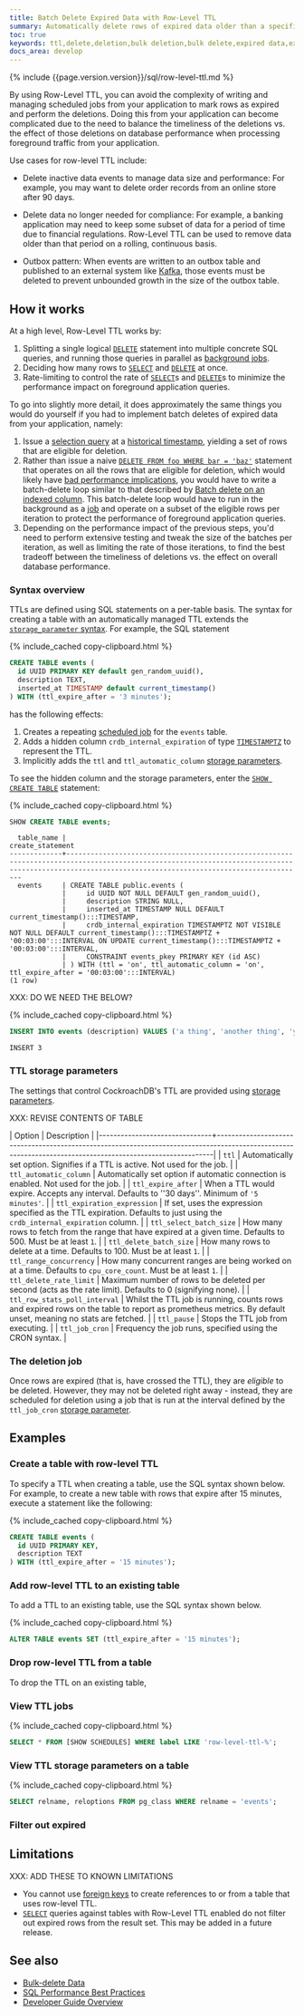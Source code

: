 ```yaml
---
title: Batch Delete Expired Data with Row-Level TTL
summary: Automatically delete rows of expired data older than a specified interval.
toc: true
keywords: ttl,delete,deletion,bulk deletion,bulk delete,expired data,expire data,time to live,row-level ttl,row level ttl
docs_area: develop
---
```


{% include {{page.version.version}}/sql/row-level-ttl.md %}

By using Row-Level TTL, you can avoid the complexity of writing and managing scheduled jobs from your application to mark rows as expired and perform the deletions. Doing this from your application can become complicated due to the need to balance the timeliness of the deletions vs. the effect of those deletions on database performance when processing foreground traffic from your application.

Use cases for row-level TTL include:

- Delete inactive data events to manage data size and performance: For example, you may want to delete order records from an online store after 90 days.

- Delete data no longer needed for compliance: For example, a banking application may need to keep some subset of data for a period of time due to financial regulations. Row-Level TTL can be used to remove data older than that period on a rolling, continuous basis.

- Outbox pattern: When events are written to an outbox table and published to an external system like [Kafka](https://en.wikipedia.org/wiki/Apache_Kafka), those events must be deleted to prevent unbounded growth in the size of the outbox table.

## How it works

At a high level, Row-Level TTL works by:

1. Splitting a single logical [`DELETE`](delete.html) statement into multiple concrete SQL queries, and running those queries in parallel as [background jobs](show-jobs.html).
2. Deciding how many rows to [`SELECT`](select-clause.html) and [`DELETE`](delete.html) at once.
3. Rate-limiting to control the rate of [`SELECT`](select-clause.html)s and [`DELETE`](delete.html)s to minimize the performance impact on foreground application queries.

To go into slightly more detail, it does approximately the same things you would do yourself if you had to implement batch deletes of expired data from your application, namely:

1. Issue a [selection query](selection-queries.html) at a [historical timestamp](as-of-system-time.html), yielding a set of rows that are eligible for deletion.
2. Rather than issue a naive [`DELETE FROM foo WHERE bar = 'baz'`](delete.html) statement that operates on all the rows that are eligible for deletion, which would likely have [bad performance implications](delete.html#preserving-delete-performance-over-time), you would have to write a batch-delete loop similar to that described by [Batch delete on an indexed column](bulk-delete-data.html#batch-delete-on-an-indexed-column). This batch-delete loop would have to run in the background as a [job](show-jobs.html) and operate on a subset of the eligible rows per iteration to protect the performance of foreground application queries.
3. Depending on the performance impact of the previous steps, you'd need to perform extensive testing and tweak the size of the batches per iteration, as well as limiting the rate of those iterations, to find the best tradeoff between the timeliness of deletions vs. the effect on overall database performance.

### Syntax overview

TTLs are defined using SQL statements on a per-table basis. The syntax for creating a table with an automatically managed TTL extends the [`storage_parameter` syntax](sql-grammar.html#opt_with_storage_parameter_list). For example, the SQL statement

{% include_cached copy-clipboard.html %}
~~~ sql
CREATE TABLE events (
  id UUID PRIMARY KEY default gen_random_uuid(),
  description TEXT,
  inserted_at TIMESTAMP default current_timestamp()
) WITH (ttl_expire_after = '3 minutes');
~~~

has the following effects:

1. Creates a repeating [scheduled job](#view-ttl-jobs) for the `events` table.
2. Adds a hidden column `crdb_internal_expiration` of type [`TIMESTAMPTZ`](timestamp.html) to represent the TTL.
3. Implicitly adds the `ttl` and `ttl_automatic_column` [storage parameters](#ttl-storage-parameters).

To see the hidden column and the storage parameters, enter the [`SHOW CREATE TABLE`](show-create.html) statement:

{% include_cached copy-clipboard.html %}
~~~ sql
SHOW CREATE TABLE events;
~~~

~~~
  table_name |                                                                                           create_statement
-------------+-------------------------------------------------------------------------------------------------------------------------------------------------------------------------------------------------------
  events     | CREATE TABLE public.events (
             |     id UUID NOT NULL DEFAULT gen_random_uuid(),
             |     description STRING NULL,
             |     inserted_at TIMESTAMP NULL DEFAULT current_timestamp():::TIMESTAMP,
             |     crdb_internal_expiration TIMESTAMPTZ NOT VISIBLE NOT NULL DEFAULT current_timestamp():::TIMESTAMPTZ + '00:03:00':::INTERVAL ON UPDATE current_timestamp():::TIMESTAMPTZ + '00:03:00':::INTERVAL,
             |     CONSTRAINT events_pkey PRIMARY KEY (id ASC)
             | ) WITH (ttl = 'on', ttl_automatic_column = 'on', ttl_expire_after = '00:03:00':::INTERVAL)
(1 row)

~~~

XXX: DO WE NEED THE BELOW?

{% include_cached copy-clipboard.html %}
~~~ sql
INSERT INTO events (description) VALUES ('a thing', 'another thing', 'yet another thing');
~~~

~~~
INSERT 3
~~~

### TTL storage parameters

The settings that control CockroachDB's TTL are provided using [storage parameters](sql-grammar.html#opt_with_storage_parameter_list).

XXX: REVISE CONTENTS OF TABLE

| Option                        | Description                                                                                                                                               |
|-------------------------------+-----------------------------------------------------------------------------------------------------------------------------------------------------------|
| `ttl`                         | Automatically set option. Signifies if a TTL is active. Not used for the job.                                                                             |
| `ttl_automatic_column`        | Automatically set option if automatic connection is enabled. Not used for the job.                                                                        |
| `ttl_expire_after`            | When a TTL would expire. Accepts any interval. Defaults to ''30 days''. Minimum of `'5 minutes'`.                                                         |
| `ttl_expiration_expression`   | If set, uses the expression specified as the TTL expiration. Defaults to just using the `crdb_internal_expiration` column.                                |
| `ttl_select_batch_size`       | How many rows to fetch from the range that have expired at a given time. Defaults to 500. Must be at least `1`.                                           |
| `ttl_delete_batch_size`       | How many rows to delete at a time. Defaults to 100. Must be at least `1`.                                                                                 |
| `ttl_range_concurrency`       | How many concurrent ranges are being worked on at a time. Defaults to `cpu_core_count`. Must be at least `1`.                                             |
| `ttl_delete_rate_limit`       | Maximum number of rows to be deleted per second (acts as the rate limit). Defaults to 0 (signifying none).                                                |
| `ttl_row_stats_poll_interval` | Whilst the TTL job is running, counts rows and expired rows on the table to report as prometheus metrics. By default unset, meaning no stats are fetched. |
| `ttl_pause`                   | Stops the TTL job from executing.                                                                                                                         |
| `ttl_job_cron`                | Frequency the job runs, specified using the CRON syntax.                                                                                                  |

### The deletion job

Once rows are expired (that is, have crossed the TTL), they are _eligible_ to be deleted. However, they may not be deleted right away - instead, they are scheduled for deletion using a job that is run at the interval defined by the `ttl_job_cron` [storage parameter](#ttl-storage-parameters).

## Examples

### Create a table with row-level TTL

To specify a TTL when creating a table, use the SQL syntax shown below. For example, to create a new table with rows that expire after 15 minutes, execute a statement like the following:

{% include_cached copy-clipboard.html %}
~~~ sql
CREATE TABLE events (
  id UUID PRIMARY KEY,
  description TEXT
) WITH (ttl_expire_after = '15 minutes');
~~~

### Add row-level TTL to an existing table

To add a TTL to an existing table, use the SQL syntax shown below.

{% include_cached copy-clipboard.html %}
~~~ sql
ALTER TABLE events SET (ttl_expire_after = '15 minutes');
~~~

### Drop row-level TTL from a table

To drop the TTL on an existing table, 

### View TTL jobs

{% include_cached copy-clipboard.html %}
~~~ sql
SELECT * FROM [SHOW SCHEDULES] WHERE label LIKE 'row-level-ttl-%';
~~~

### View TTL storage parameters on a table

{% include_cached copy-clipboard.html %}
~~~ sql
SELECT relname, reloptions FROM pg_class WHERE relname = 'events';
~~~



### Filter out expired

## Limitations

XXX: ADD THESE TO KNOWN LIMITATIONS

- You cannot use [foreign keys](foreign-key.html) to create references to or from a table that uses row-level TTL. 
- [`SELECT`](selection-queries.html) queries against tables with Row-Level TTL enabled do not filter out expired rows from the result set. This may be added in a future release.

## See also

- [Bulk-delete Data](bulk-delete-data.html)
- [SQL Performance Best Practices](performance-best-practices-overview.html)
- [Developer Guide Overview](developer-guide-overview.html)
